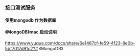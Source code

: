 ### 接口测试服务

#### 使用mongodb 作为数据库

#### 《MongoDB》mac 启动说明
https://www.yuque.com/docs/share/6e1467cf-fe59-4f23-8e0b-5bf7017d91c2?# 《MongoDB》
